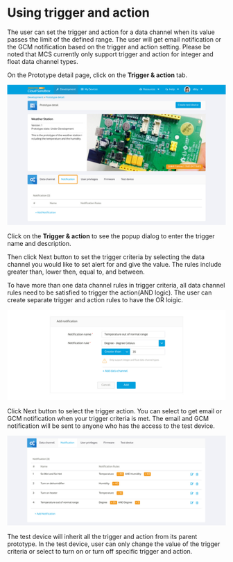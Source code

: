 # Using trigger and action

The user can set the trigger and action for a data channel when its value passes the limit of the defined range. The user will get email notification or the GCM notification based on the trigger and action setting. Please be noted that MCS currently only support trigger and action for integer and float data channel types.


On the Prototype detail page, click on the **Trigger & action** tab.

![](../images/notification/not1.jpg)

Click on the **Trigger & action** to see the popup dialog to enter the trigger name and description.

Then click Next button to set the trigger criteria by selecting the data channel you would like to set alert for and give the value. The rules include greater than, lower then, equal to, and between.

To have more than one data channel rules in trigger criteria, all data channel rules need to be satisfied to trigger the action(AND logic). The user can create separate trigger and action rules to have the OR loigic.

![](../images/notification/not2.jpg)

Click Next button to select the trigger action. You can select to get email or GCM notification when your trigger criteria is met. The email and GCM notification will be sent to anyone who has the access to the test device.



![](../images/notification/not3.jpg)

The test device will inherit all the trigger and action from its parent prototype. In the test device, user can only change the value of the trigger criteria or select to turn on or turn off specific trigger and action.

